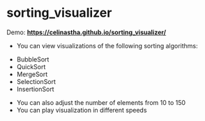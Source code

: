 # sorting_visualizer

Demo: **https://celinastha.github.io/sorting_visualizer/** <br />

 * You can view visualizations of the following sorting algorithms: <br />
  - BubbleSort
  - QuickSort
  - MergeSort
  - SelectionSort
  - InsertionSort

* You can also adjust the number of elements from 10 to 150
* You can play visualization in different speeds
